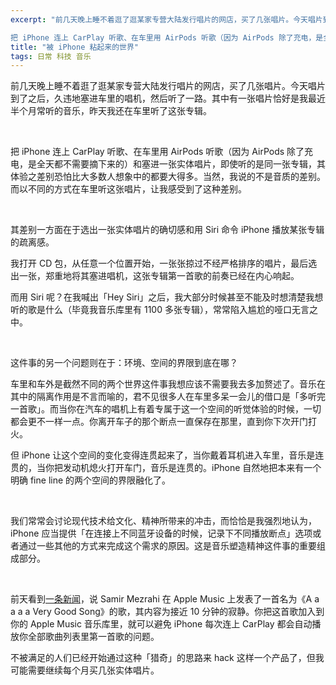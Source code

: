 ```yaml
---
excerpt: "前几天晚上睡不着逛了逛某家专营大陆发行唱片的网店，买了几张唱片。今天唱片到了之后，久违地塞进车里的唱机，然后听了一路。其中有一张唱片恰好是我最近半个月常听的音乐，昨天我还在车里听了这张专辑。

把 iPhone 连上 CarPlay 听歌、在车里用 AirPods 听歌（因为 AirPods 除了充电，是全天都不需要摘下来的）和塞进一张实体唱片，即使听的是同一张专辑，其体验之差别恐怕比大多数人想象中的都要大得多。当然，我说的不是音质的差别。而以不同的方式在车里听这张唱片，让我感受到了这种差别。"
title: "被 iPhone 粘起来的世界"
tags: 日常 科技 音乐
---
```


前几天晚上睡不着逛了逛某家专营大陆发行唱片的网店，买了几张唱片。今天唱片到了之后，久违地塞进车里的唱机，然后听了一路。其中有一张唱片恰好是我最近半个月常听的音乐，昨天我还在车里听了这张专辑。

<br>

把 iPhone 连上 CarPlay 听歌、在车里用 AirPods 听歌（因为 AirPods 除了充电，是全天都不需要摘下来的）和塞进一张实体唱片，即使听的是同一张专辑，其体验之差别恐怕比大多数人想象中的都要大得多。当然，我说的不是音质的差别。而以不同的方式在车里听这张唱片，让我感受到了这种差别。

<br>

其差别一方面在于选出一张实体唱片的确切感和用 Siri 命令 iPhone 播放某张专辑的疏离感。  

我打开 CD 包，从任意一个位置开始，一张张掠过不经严格排序的唱片，最后选出一张，郑重地将其塞进唱机，这张专辑第一首歌的前奏已经在内心响起。  

而用 Siri 呢？在我喊出「Hey Siri」之后，我大部分时候甚至不能及时想清楚我想听的歌是什么（毕竟我音乐库里有 1100 多张专辑），常常陷入尴尬的哑口无言之中。

<br>

这件事的另一个问题则在于：环境、空间的界限到底在哪？  

车里和车外是截然不同的两个世界这件事我想应该不需要我去多加赘述了。音乐在其中的隔离作用是不言而喻的，君不见很多人在车里多呆一会儿的借口是「多听完一首歌」。而当你在汽车的唱机上有着专属于这一个空间的听觉体验的时候，一切都会更不一样一点。你离开车子的那个断点一直保存在那里，直到你下次开门打火。  

但 iPhone 让这个空间的变化变得连贯起来了，当你戴着耳机进入车里，音乐是连贯的，当你把发动机熄火打开车门，音乐是连贯的。iPhone 自然地把本来有一个明确 fine line 的两个空间的界限融化了。

<br>

我们常常会讨论现代技术给文化、精神所带来的冲击，而恰恰是我强烈地认为，iPhone 应当提供「在连接上不同蓝牙设备的时候，记录下不同播放断点」选项或者通过一些其他的方式来完成这个需求的原因。这是音乐塑造精神这件事的重要组成部分。

<br>

前天看到[一条新闻](https://techcrunch.com/2017/08/09/a-ha-a-track-that-ameliorates-an-apple-music-annoyance/)，说 Samir Mezrahi 在 Apple Music 上发表了一首名为《A a a a a Very Good Song》的歌，其内容为接近 10 分钟的寂静。你把这首歌加入到你的 Apple Music 音乐库里，就可以避免 iPhone 每次连上 CarPlay 都会自动播放你全部歌曲列表里第一首歌的问题。  

不被满足的人们已经开始通过这种「猎奇」的思路来 hack 这样一个产品了，但我可能需要继续每个月买几张实体唱片。
